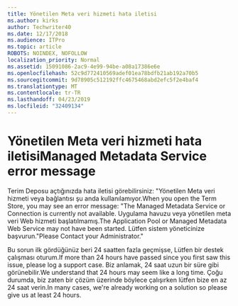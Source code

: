 ```yaml
---
title: Yönetilen Meta veri hizmeti hata iletisi
ms.author: kirks
author: Techwriter40
ms.date: 12/17/2018
ms.audience: ITPro
ms.topic: article
ROBOTS: NOINDEX, NOFOLLOW
localization_priority: Normal
ms.assetid: 15091086-2ac9-4e99-94be-a08a17386e6e
ms.openlocfilehash: 52c9d772410569adef01ea78bdfb21ab192a70b5
ms.sourcegitcommit: 9d78905c512192ffc4675468abd2efc5f2e4baf4
ms.translationtype: MT
ms.contentlocale: tr-TR
ms.lasthandoff: 04/23/2019
ms.locfileid: "32409134"
---
```

# <a name="managed-metadata-service-error-message"></a><span data-ttu-id="9fb63-102">Yönetilen Meta veri hizmeti hata iletisi</span><span class="sxs-lookup"><span data-stu-id="9fb63-102">Managed Metadata Service error message</span></span>

<span data-ttu-id="9fb63-103">Terim Deposu açtığınızda hata iletisi görebilirsiniz: "Yönetilen Meta veri hizmeti veya bağlantısı şu anda kullanılamıyor.</span><span class="sxs-lookup"><span data-stu-id="9fb63-103">When you open the Term Store, you may see an error message: "The Managed Metadata Service or Connection is currently not available.</span></span> <span data-ttu-id="9fb63-104">Uygulama havuzu veya yönetilen meta veri Web hizmeti başlatılmamış.</span><span class="sxs-lookup"><span data-stu-id="9fb63-104">The Application Pool or Managed Metadata Web Service may not have been started.</span></span> <span data-ttu-id="9fb63-105">Lütfen sistem yöneticinize başvurun."</span><span class="sxs-lookup"><span data-stu-id="9fb63-105">Please Contact your Administrator."</span></span>
  
<span data-ttu-id="9fb63-106">Bu sorun ilk gördüğünüz beri 24 saatten fazla geçmişse, Lütfen bir destek çalışması oturum.</span><span class="sxs-lookup"><span data-stu-id="9fb63-106">If more than 24 hours have passed since you first saw this issue, please log a support case.</span></span> <span data-ttu-id="9fb63-107">Biz anlamak, 24 saat uzun bir süre gibi görünebilir.</span><span class="sxs-lookup"><span data-stu-id="9fb63-107">We understand that 24 hours may seem like a long time.</span></span> <span data-ttu-id="9fb63-108">Çoğu durumda, biz zaten bir çözüm üzerinde böylece çalışırken lütfen bize en az 24 saat verin.</span><span class="sxs-lookup"><span data-stu-id="9fb63-108">In many cases, we're already working on a solution so please give us at least 24 hours.</span></span>
  

